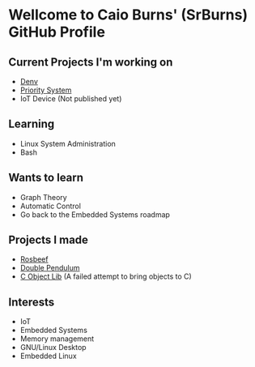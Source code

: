 # Wellcome to Caio Burns' (SrBurns) GitHub Profile

## Current Projects I'm working on
 * [Denv](https://github.com/SrBurns-rep/denv)
 * [Priority System](https://github.com/SrBurns-rep/pr)
 * IoT Device (Not published yet)

## Learning
 * Linux System Administration
 * Bash

## Wants to learn
  * Graph Theory
  * Automatic Control
  * Go back to the Embedded Systems roadmap

## Projects I made
 * [Rosbeef](https://github.com/SrBurns-rep/rosbeef)
 * [Double Pendulum](https://github.com/SrBurns-rep/double-pendulum) 
 * [C Object Lib](https://github.com/SrBurns-rep/C-Object-Lib) (A failed attempt to bring objects to C)

## Interests
 * IoT
 * Embedded Systems
 * Memory management
 * GNU/Linux Desktop
 * Embedded Linux
